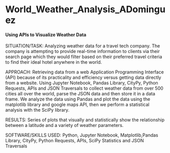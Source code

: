 # World_Weather_Analysis_ADominguez

#### Using APIs to Visualize Weather Data

SITUATION/TASK:  Analyzing weather data for a travel tech company.
The company is attempting to provide real-time information to clients via their search page which they would filter based on their preferred travel criteria to find their ideal hotel anywhere in the world. 

APPROACH: Retrieving data from a web Application Programming Interface (API) because of its practicality and efficiency versus getting data directly from a website. Using Jupyter Notebook, Pandas Library, CityPy, Python Requests, APIs and JSON Traversals to collect weather data from over 500 cities all over the world, parse the JSON data and then store it in a data frame. We analyze the data using Pandas and plot the data using the matplotlib library and google maps API, then we perform a statistical analysis with the SciPy library. 

RESULTS: Series of plots that visually and statistically show the relationship between a latitude and a variety of weather parameters.

SOFTWARE/SKILLS USED: Python, Jupyter Notebook, Matplotlib,Pandas Library, CityPy, Python Requests, APIs, SciPy Statistics and JSON Traversals



